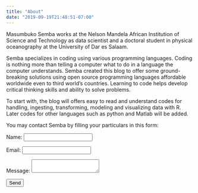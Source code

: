 ```yaml
---
title: "About"
date: "2019-09-19T21:48:51-07:00"
---
```


Masumbuko Semba works at the Nelson Mandela African Institution of Science and Technology as data scientist and a doctoral student in physical oceanography at the University of Dar es Salaam. 

Semba specializes in coding using various programming languages. Coding is nothing more than telling a computer what to do in a language the computer understands. Semba created this blog to offer some ground-breaking solutions using open source programming languages affordable worldwide even to third world’s countries.  Learning to code helps develop critical thinking skills and ability to solve problems. 

To start with, the blog will offers easy to read and understand codes for handling, ingesting, transforming, modeling and visualizing data with R. Later codes for other languages such as python and Matlab will be added. 

You may contact Semba by filling your particulars in this form:

<form name="contact" method="POST" netlify>
	<p>
    <label>Name: <input type="text" name="name" /></label>
  </p>
  <p>
    <label>Email: <input type="text" name="name" /></label>
  </p>
  <p>
    <label>Message: <textarea name="message"></textarea></label>
  </p>
  <div data-netlify-recaptcha></div>
  <p>
    <button type=”submit”>Send</button>
  </p>
</form>

